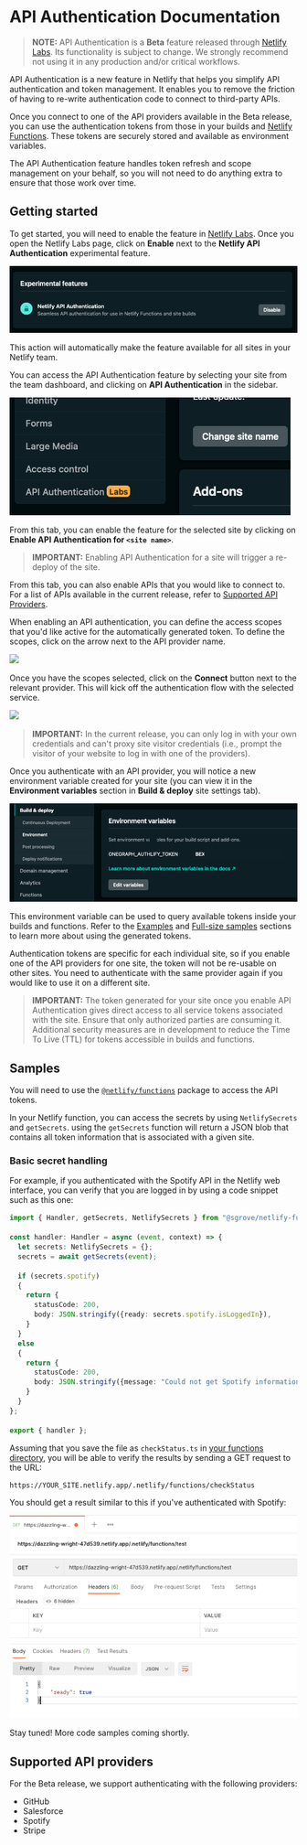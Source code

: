 # API Authentication Documentation

> **NOTE:** API Authentication is a **Beta** feature released through [Netlify Labs](https://www.netlify.com/blog/2021/03/31/test-drive-netlify-beta-features-with-netlify-labs/). Its functionality is subject to change. We strongly recommend not using it in any production and/or critical workflows.

API Authentication is a new feature in Netlify that helps you simplify API authentication and token management. It enables you to remove the friction of having to re-write authentication code to connect to third-party APIs.

Once you connect to one of the API providers available in the Beta release, you can use the authentication tokens from those in your builds and [Netlify Functions](https://www.netlify.com/products/functions/). These tokens are securely stored and available as environment variables.

The API Authentication feature handles token refresh and scope management on your behalf, so you will not need to do anything extra to ensure that those work over time.

## Getting started

To get started, you will need to enable the feature in [Netlify Labs](https://app.netlify.com/user/labs). Once you open the Netlify Labs page, click on **Enable** next to the **Netlify API Authentication** experimental feature.

![](../../../media/api-authentication/netlify-labs-option.png)

This action will automatically make the feature available for all sites in your Netlify team.

You can access the API Authentication feature by selecting your site from the team dashboard, and clicking on **API Authentication** in the sidebar.

![](../../../media/api-authentication/api-authentication-site-settings.png)

From this tab, you can enable the feature for the selected site by clicking on **Enable API Authentication for `<site name>`**.

> **IMPORTANT:** Enabling API Authentication for a site will trigger a re-deploy of the site.

From this tab, you can also enable APIs that you would like to connect to. For a list of APIs available in the current release, refer to [Supported API Providers](#supported-api-providers).

When enabling an API authentication, you can define the access scopes that you'd like active for the automatically generated token. To define the scopes, click on the arrow next to the API provider name.

![](../../../media/api-authentication/scope-definition.gif)

Once you have the scopes selected, click on the **Connect** button next to the relevant provider. This will kick off the authentication flow with the selected service.

![](../../../media/api-authentication/authentication-github.gif)

> **IMPORTANT:** In the current release, you can only log in with your own credentials and can't proxy site visitor credentials (i.e., prompt the visitor of your website to log in with one of the providers).

Once you authenticate with an API provider, you will notice a new environment variable created for your site (you can view it in the **Environment variables** section in **Build & deploy** site settings tab).

![](../../../media/api-authentication/onegraph-token.png)

This environment variable can be used to query available tokens inside your builds and functions. Refer to the [Examples](#examples) and [Full-size samples](#full-size-samples) sections to learn more about using the generated tokens.

Authentication tokens are specific for each individual site, so if you enable one of the API providers for one site, the token will not be re-usable on other sites. You need to authenticate with the same provider again if you would like to use it on a different site.

> **IMPORTANT:** The token generated for your site once you enable API Authentication gives direct access to all service tokens associated with the site. Ensure that only authorized parties are consuming it. Additional security measures are in development to reduce the Time To Live (TTL) for tokens accessible in builds and functions.

## Samples

You will need to use the [`@netlify/functions`](https://www.npmjs.com/package/@netlify/functions) package to access the API tokens.

In your Netlify function, you can access the secrets by using `NetlifySecrets` and `getSecrets`. using the `getSecrets` function will return a JSON blob that contains all token information that is associated with a given site.

### Basic secret handling

For example, if you authenticated with the Spotify API in the Netlify web interface, you can verify that you are logged in by using a code snippet such as this one:

```ts
import { Handler, getSecrets, NetlifySecrets } from "@sgrove/netlify-functions";

const handler: Handler = async (event, context) => {
  let secrets: NetlifySecrets = {};
  secrets = await getSecrets(event);

  if (secrets.spotify)
  {
    return {
      statusCode: 200,
      body: JSON.stringify({ready: secrets.spotify.isLoggedIn}),
    }
  }
  else
  {
    return {
      statusCode: 200,
      body: JSON.stringify({message: "Could not get Spotify information."}),
    }
  }
};

export { handler };
```

Assuming that you save the file as `checkStatus.ts` in [your functions directory](https://docs.netlify.com/functions/configure-and-deploy/#configure-the-functions-folder), you will be able to verify the results by sending a GET request to the URL:

```http
https://YOUR_SITE.netlify.app/.netlify/functions/checkStatus
```

You should get a result similar to this if you've authenticated with Spotify:

![](../../../media/api-authentication/test-function.png)

Stay tuned! More code samples coming shortly. 

## Supported API providers

For the Beta release, we support authenticating with the following providers:

- GitHub
- Salesforce
- Spotify
- Stripe
